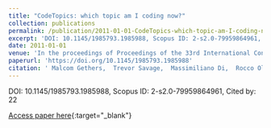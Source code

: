 ```yaml
---
title: "CodeTopics: which topic am I coding now?"
collection: publications
permalink: /publication/2011-01-01-CodeTopics-which-topic-am-I-coding-now
excerpt: 'DOI: 10.1145/1985793.1985988, Scopus ID: 2-s2.0-79959864961, Cited by: 22'
date: 2011-01-01
venue: 'In the proceedings of Proceedings of the 33rd International Conference on Software Engineering, ICSE 2011, Waikiki, Honolulu , HI, USA, May 21-28, 2011'
paperurl: 'https://doi.org/10.1145/1985793.1985988'
citation: ' Malcom Gethers,  Trevor Savage,  Massimiliano Di,  Rocco Oliveto,  Denys Poshyvanyk,  Andrea De, &quot;CodeTopics: which topic am I coding now?.&quot; In the proceedings of Proceedings of the 33rd International Conference on Software Engineering, ICSE 2011, Waikiki, Honolulu , HI, USA, May 21-28, 2011, 2011.'
---
```

DOI: 10.1145/1985793.1985988, Scopus ID: 2-s2.0-79959864961, Cited by: 22

[Access paper here](https://doi.org/10.1145/1985793.1985988){:target="_blank"}
